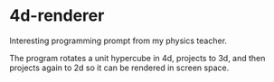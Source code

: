 # 4d-renderer

Interesting programming prompt from my physics teacher.

The program rotates a unit hypercube in 4d, projects to 3d, and then projects again to 2d so it can be rendered in screen space.